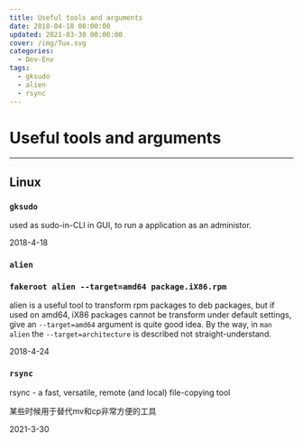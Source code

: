 ```yaml
---
title: Useful tools and arguments
date: 2018-04-18 00:00:00
updated: 2021-03-30 00:00:00
cover: /img/Tux.svg
categories:
  - Dev-Env
tags:
  - gksudo
  - alien
  - rsync
---
```


# Useful tools and arguments

----------------------

## Linux

### `gksudo` ###

used as sudo-in-CLI in GUI, to run a application as an administor.

2018-4-18

### `alien` ###
### `fakeroot alien --target=amd64 package.iX86.rpm` ###

alien is a useful tool to transform rpm packages to deb packages, but if used on amd64, iX86 packages cannot be transform under default settings, give an `--target=amd64` argument is quite good idea. By the way, in `man alien` the `--target=architecture` is described not straight-understand.

2018-4-24

### `rsync`

rsync - a fast, versatile, remote (and local) file-copying tool

某些时候用于替代mv和cp非常方便的工具

2021-3-30
